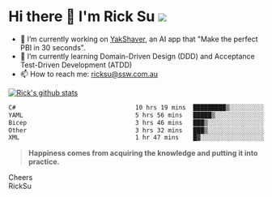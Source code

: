 # Hi there 👋 I'm Rick Su ![](https://komarev.com/ghpvc/?username=ricksu978)
<!--
**ricksu978/ricksu978** is a ✨ _special_ ✨ repository because its `README.md` (this file) appears on your GitHub profile.

Here are some ideas to get you started:
-->
- 🔭 I’m currently working on [YakShaver](https://yakshaver.ai/), an AI app that "Make the perfect PBI in 30 seconds".
- 🌱 I’m currently learning Domain-Driven Design (DDD) and Acceptance Test-Driven Development (ATDD)
- 📫 How to reach me: ricksu@ssw.com.au
<!--
- 👯 I’m looking to collaborate on ...
- 🤔 I’m looking for help with ...
- 💬 Ask me about ...
-->
<!--
- 😄 Pronouns: ...
- ⚡ Fun fact: ...
-->
[![Rick's github stats](https://github-readme-stats.vercel.app/api?username=ricksu978&theme=dark)](https://github.com/ricksu978/ricksu978)

<!--START_SECTION:waka-->

```txt
C#                                 10 hrs 19 mins  █████████▒░░░░░░░░░░░░░░░   37.91 %
YAML                               5 hrs 56 mins   █████▒░░░░░░░░░░░░░░░░░░░   21.81 %
Bicep                              3 hrs 46 mins   ███▒░░░░░░░░░░░░░░░░░░░░░   13.88 %
Other                              3 hrs 32 mins   ███▒░░░░░░░░░░░░░░░░░░░░░   13.01 %
XML                                1 hr 47 mins    █▓░░░░░░░░░░░░░░░░░░░░░░░   06.57 %
```

<!--END_SECTION:waka-->

> **Happiness comes from acquiring the knowledge and putting it into practice.**

Cheers  
RickSu 
